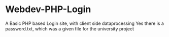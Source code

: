 # Webdev-PHP-Login
A Basic PHP based Login site, with client side dataprocessing
Yes there is a password.txt, which was a given file for the university project
